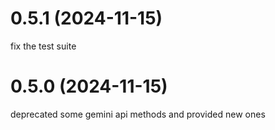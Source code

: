 # 0.5.1 (2024-11-15)

fix the test suite

# 0.5.0 (2024-11-15)

deprecated some gemini api methods and provided new ones
